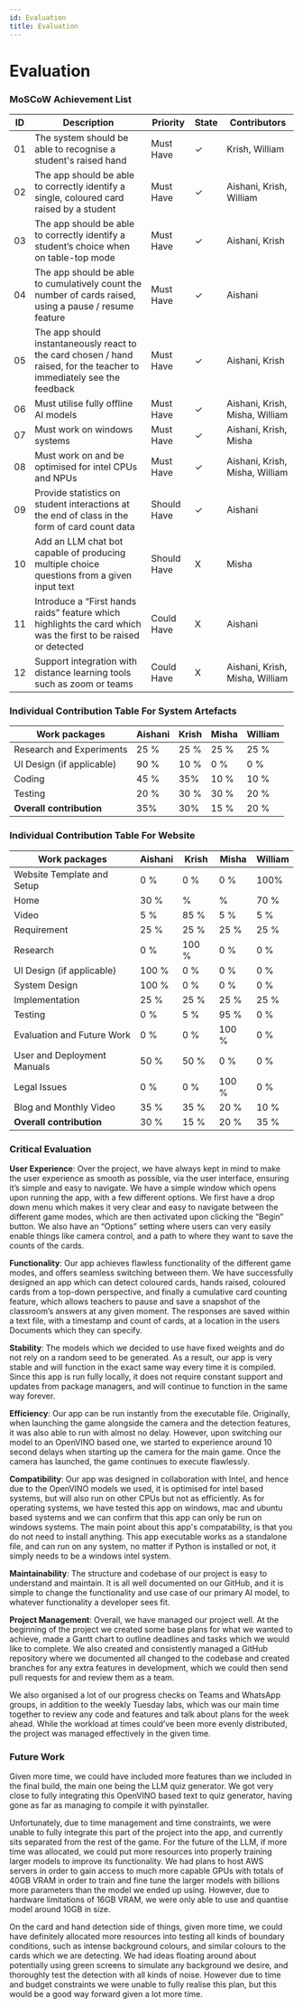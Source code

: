 ```yaml
---
id: Evaluation
title: Evaluation
---
```


# Evaluation

### MoSCoW Achievement List

|  ID  |     Description     |  Priority  | State | Contributors |
|------|---------------------|------------|-------|--------------|
|  01  |The system should be able to recognise a student's raised hand |     Must Have|✓| Krish, William|   
|  02  |The app should be able to correctly identify a single, coloured card raised by a student|Must Have|✓| Aishani, Krish, William|
|  03  |The app should be able to correctly identify a student’s choice when on table-top mode|Must Have|✓| Aishani, Krish|
|  04  |The app should be able to cumulatively count the number of cards raised, using a pause / resume feature|Must Have|✓| Aishani|
|  05  |The app should instantaneously react to the card chosen / hand raised, for the teacher to immediately see the feedback|Must Have|✓| Aishani, Krish|
|  06  |Must utilise fully offline AI models|Must Have|✓| Aishani, Krish, Misha, William|
|  07  |Must work on windows systems|Must Have|✓|Aishani, Krish, Misha|
|  08  |Must work on and be optimised for intel CPUs and NPUs|Must Have|✓| Aishani, Krish, Misha, William |
|  09  |Provide statistics on student interactions at the end of class in the form of card count data|Should Have|✓| Aishani|
|  10  |Add an LLM chat bot capable of producing multiple choice questions from a given input text|Should Have|X| Misha |
|  11  |Introduce a “First hands raids” feature which highlights the card which was the first to be raised or detected|Could Have|X| Aishani|
|  12  |Support integration with distance learning tools such as zoom or teams|Could Have|X| Aishani, Krish, Misha, William|




### Individual Contribution Table For System Artefacts

| Work packages              | Aishani | Krish | Misha | William |
|---------------------------|------|-----|-----|---------|
| Research and Experiments  | 25 %  | 25 % | 25 % | 25 %     |
| UI Design (if applicable) | 90 %  | 10 % | 0 % | 0 %      |
| Coding                    | 45 %  | 35% | 10 % | 10 %     |
| Testing                   | 20 %  | 30 %  | 30 % | 20 %    |
| **Overall contribution**  | 35%  | 30% | 15 % | 20 % |

### Individual Contribution Table For Website
| Work packages                | Aishani | Krish | Misha | William |
|-----------------------------|------|-----|-----|---------|
| Website Template and Setup  | 0 %   | 0 % | 0 % |    100%     |
| Home                        | 30 %  | % | % |   70 %   |
| Video                       | 5 %  | 85 % | 5 % |    5 %     |
| Requirement                 | 25 %  | 25 % | 25 % |    25 %     |
| Research                    | 0 %  | 100 %  | 0 % |    0 %     |
| UI Design (if applicable)   | 100 %  | 0 %  | 0 % |   0 %      |
| System Design               | 100 %  | 0 %  | 0 % |    0 %     |
| Implementation              |  25 %  | 25 % | 25 % |   25 %     |
| Testing                     | 0 %   | 5 %  | 95 %|   0 %      |
| Evaluation and Future Work  | 0 %  | 0 % | 100 % |     0 %    |
| User and Deployment Manuals | 50 %  | 50 %  | 0 % |    0 %     |
| Legal Issues                | 0 % | 0 %  | 100 %  |   0 %     |
| Blog and Monthly Video      | 35 %  | 35 % | 20 % |    10 %     |
| **Overall contribution**    | 30 %  | 15 % | 20 % | 35 % |

### Critical Evaluation

**User Experience**: Over the project, we have always kept in mind to make the user experience as smooth as possible, via the user interface, ensuring it’s simple and easy to navigate. We have a simple window which opens upon running the app, with a few different options. We first have a drop down menu which makes it very clear and easy to navigate between the different game modes, which are then activated upon clicking the “Begin” button. We also have an “Options” setting where users can very easily enable things like camera control, and a path to where they want to save the counts of the cards. 

**Functionality**: Our app achieves flawless functionality of the different game modes, and offers seamless switching between them. We have successfully designed an app which can detect coloured cards, hands raised, coloured cards from a top-down perspective, and finally a cumulative card counting feature, which allows teachers to pause and save a snapshot of the classroom’s answers at any given moment. The responses are saved within a text file, with a timestamp and count of cards, at a location in the users Documents which they can specify.

**Stability**: The models which we decided to use have fixed weights and do not rely on a random seed to be generated. As a result, our app is very stable and will function in the exact same way every time it is compiled. Since this app is run fully locally, it does not require constant support and updates from package managers, and will continue to function in the same way forever. 

**Efficiency**: Our app can be run instantly from the executable file. Originally, when launching the game alongside the camera and the detection features, it was also able to run with almost no delay. However, upon switching our model to an OpenVINO based one, we started to experience around 10 second delays when starting up the camera for the main game. Once the camera has launched, the game continues to execute flawlessly.

**Compatibility**: Our app was designed in collaboration with Intel, and hence due to the OpenVINO models we used, it is optimised for intel based systems, but will also run on other CPUs but not as efficiently. As for operating systems, we have tested this app on windows, mac and ubuntu based systems and we can confirm that this app can only be run on windows systems. The main point about this app's compatability, is that you do not need to install anything. This app executable works as a standalone file, and can run on any system, no matter if Python is installed or not, it simply needs to be a windows intel system.

**Maintainability**: The structure and codebase of our project is easy to understand and maintain. It is all well documented on our GitHub, and it is simple to change the functionality and use case of our primary AI model, to whatever functionality a developer sees fit. 

**Project Management**: Overall, we have managed our project well. At the beginning of the project we created some base plans for what we wanted to achieve, made a Gantt chart to outline deadlines and tasks which we would like to complete. We also created and consistently managed a GitHub repository where we documented all changed to the codebase and created branches for any extra features in development, which we could then send pull requests for and review them as a team. 

We also organised a lot of our progress checks on Teams and WhatsApp groups, in addition to the weekly Tuesday labs, which was our main time together to review any code and features and talk about plans for the week ahead. While the workload at times could’ve been more evenly distributed, the project was managed effectively in the given time.

### Future Work

Given more time, we could have included more features than we included in the final build, the main one being the LLM quiz generator. We got very close to fully integrating this OpenVINO based text to quiz generator, having gone as far as managing to compile it with pyinstaller. 

Unfortunately, due to time management and time constraints, we were unable to fully integrate this part of the project into the app, and currently sits separated from the rest of the game. For the future of the LLM, if more time was allocated, we could put more resources into properly training larger models to improve its functionality. We had plans to host AWS servers in order to gain access to much more capable GPUs with totals of 40GB VRAM in order to train and fine tune the larger models with billions more parameters than the model we ended up using. However, due to hardware limitations of 16GB VRAM, we were only able to use and quantise model around 10GB in size.

On the card and hand detection side of things, given more time, we could have definitely allocated more resources into testing all kinds of boundary conditions, such as intense background colours, and similar colours to the cards which we are detecting. We had ideas floating around about potentially using green screens to simulate any background we desire, and thoroughly test the detection with all kinds of noise. However due to time and budget constraints we were unable to fully realise this plan, but this would be a good way forward given a lot more time. 
